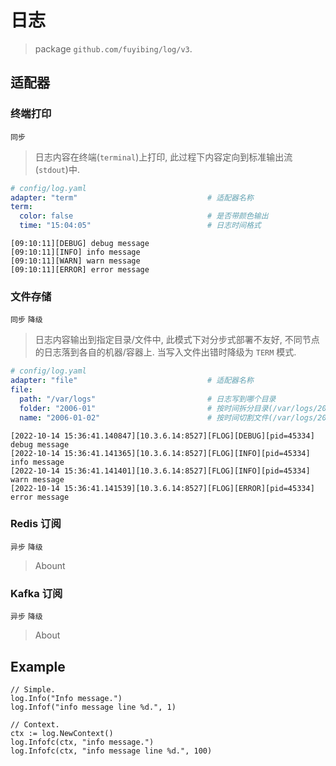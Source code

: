 # 日志

> package `github.com/fuyibing/log/v3`.

## 适配器

### 终端打印

`同步`

> 日志内容在终端(`terminal`)上打印, 此过程下内容定向到标准输出流(`stdout`)中.

```yaml
# config/log.yaml
adapter: "term"                             # 适配器名称
term:
  color: false                              # 是否带颜色输出
  time: "15:04:05"                          # 日志时间格式
```

```log
[09:10:11][DEBUG] debug message
[09:10:11][INFO] info message
[09:10:11][WARN] warn message
[09:10:11][ERROR] error message
```

### 文件存储

`同步` `降级`

> 日志内容输出到指定目录/文件中, 此模式下对分步式部署不友好, 不同节点的日志落到各自的机器/容器上. 当写入文件出错时降级为 `TERM` 模式.

```yaml
# config/log.yaml
adapter: "file"                             # 适配器名称
file:
  path: "/var/logs"                         # 日志写到哪个目录
  folder: "2006-01"                         # 按时间拆分目录(/var/logs/2022-10)
  name: "2006-01-02"                        # 按时间切割文件(/var/logs/2022-10/2022-10-01.log)
```

```log
[2022-10-14 15:36:41.140847][10.3.6.14:8527][FLOG][DEBUG][pid=45334] debug message
[2022-10-14 15:36:41.141365][10.3.6.14:8527][FLOG][INFO][pid=45334] info message
[2022-10-14 15:36:41.141401][10.3.6.14:8527][FLOG][INFO][pid=45334] warn message
[2022-10-14 15:36:41.141539][10.3.6.14:8527][FLOG][ERROR][pid=45334] error message
```

### Redis 订阅

`异步` `降级`

> Abount

### Kafka 订阅

`异步` `降级`

> About

## Example

```text
// Simple.
log.Info("Info message.")
log.Infof("info message line %d.", 1)

// Context.
ctx := log.NewContext()
log.Infofc(ctx, "info message.")
log.Infofc(ctx, "info message line %d.", 100)
```
